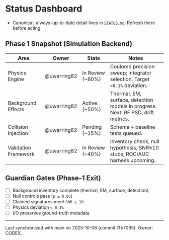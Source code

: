 # Status Dashboard

- Canonical, always-up-to-date detail lives in [`STATUS.md`](../blob/main/STATUS.md). Refresh there before acting.

## Phase 1 Snapshot (Simulation Backend)
| Area | Owner | State | Notes |
| --- | --- | --- | --- |
| Physics Engine | @uwarring82 | In Review (~60%) | Coulomb precision sweep; integrator selection. Target `<0.1%` deviation. |
| Background Effects | @uwarring82 | Active (~50%) | Thermal, EM, surface, detection models in progress. Next: RF PSD, drift metrics. |
| Collision Injection | @uwarring82 | Pending (~15%) | Schema + baseline tests queued. |
| Validation Framework | @uwarring82 | In Review (~40%) | Inventory check, null hypothesis, SNR≥10 stubs; ROC/AUC harness upcoming. |

## Guardian Gates (Phase-1 Exit)
- [ ] Background inventory complete (thermal, EM, surface, detection)
- [ ] Null controls pass (`p ≥ 0.05`)
- [ ] Claimed signatures meet `SNR ≥ 10`
- [ ] Physics deviation `< 0.1%`
- [ ] I/O preserves ground-truth metadata

---
Last synchronized with main on 2025-10-06 (commit 7fb7095). Owner: CODEX.
